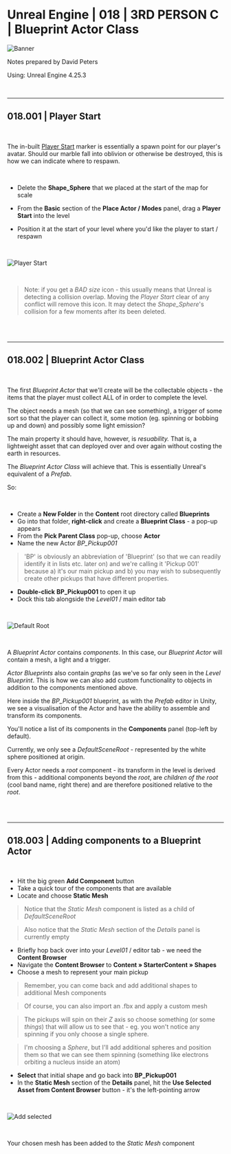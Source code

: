 # Unreal Engine | 018 | 3RD PERSON C | Blueprint Actor Class

![Banner](https://user-images.githubusercontent.com/36719180/93958681-1a422980-fdab-11ea-8c2b-e665e08294da.png)


Notes prepared by David Peters

Using: Unreal Engine 4.25.3 

<br>

---

## 018.001 | Player Start

<br>

The in-built [Player Start](https://docs.unrealengine.com/en-US/Engine/Actors/PlayerStart/index.html#:~:text=Guide%20to%20using%20Player%20Starts.&text=The%20ability%20to%20spawn%20a,the%20player%20will%20start%20from.) marker is essentially a spawn point for our player's avatar. Should our marble fall into oblivion or otherwise be destroyed, this is how we can indicate where to respawn.

<br>

- Delete the **Shape_Sphere** that we placed at the start of the map for scale 

- From the **Basic** section of the **Place Actor / Modes** panel, drag a **Player Start** into the level

- Position it at the start of your level where you'd like the player to start / respawn

<br>

![Player Start](https://user-images.githubusercontent.com/36719180/94376080-b934a000-0174-11eb-8673-027fed6bad35.png)

<br>

> Note: if you get a *BAD size* icon - this usually means that Unreal is detecting a collision overlap. Moving the *Player Start* clear of any conflict will remove this icon. It may detect the *Shape_Sphere*'s collision for a few moments after its been deleted.

<br><br>

---

## 018.002 | Blueprint Actor Class

<br>

The first *Blueprint Actor* that we'll create will be the collectable objects - the items that the player must collect ALL of in order to complete the level.

The object needs a mesh (so that we can see something), a trigger of some sort so that the player can collect it, some motion (eg. spinning or bobbing up and down) and possibly some light emission?

The main property it should have, however, is *resuability.* That is, a lightweight asset that can deployed over and over again without costing the earth in resources.

The *Blueprint Actor Class* will achieve that. This is essentially Unreal's equivalent of a *Prefab*.

So:

<br>

- Create a **New Folder** in the **Content** root directory called **Blueprints** 
- Go into that folder, **right-click** and create a **Blueprint Class** - a pop-up appears
- From the **Pick Parent Class** pop-up, choose **Actor**
- Name the new Actor *BP_Pickup001*
> 'BP' is obviously an abbreviation of 'Blueprint' (so that we can readily identify it in lists etc. later on) and we're calling it 'Pickup 001' because a) it's our main pickup and b) you may wish to subsequently create other pickups that have different properties.
- **Double-click** **BP_Pickup001** to open it up
- Dock this tab alongside the *Level01* / main editor tab

<br>

![Default Root](https://user-images.githubusercontent.com/36719180/94376680-8096c580-0178-11eb-80b3-45837e6870b1.png)

<br>

A *Blueprint Actor* contains *components*. In this case, our *Blueprint Actor* will contain a mesh, a light and a trigger.

*Actor Blueprints* also contain *graphs* (as we've so far only seen in the *Level Blueprint*. This is how we can also add custom functionality to objects in addition to the components mentioned above.

Here inside the *BP_Pickup001* blueprint, as with the *Prefab* editor in Unity, we see a visualisation of the Actor and have the ability to assemble and transform its components. 

You'll notice a list of its components in the **Components** panel (top-left by default).

Currently, we only see a *DefaultSceneRoot* - represented by the white sphere positioned at origin.

Every Actor needs a *root* component - its transform in the level is derived from this - additional components beyond the *root*, are *children of the root* (cool band name, right there) and are therefore positioned relative to the *root*.


<br><br>

---

## 018.003 | Adding components to a Blueprint Actor

<br>

- Hit the big green **Add Component** button
- Take a quick tour of the components that are available
- Locate and choose **Static Mesh**

> Notice that the *Static Mesh* component is listed as a child of *DefaultSceneRoot*

> Also notice that the *Static Mesh* section of the *Details* panel is currently empty

- Briefly hop back over into your *Level01* / editor tab - we need the **Content Browser**
- Navigate the **Content Browser** to **Content » StarterContent » Shapes**
- Choose a mesh to represent your main pickup 

> Remember, you can come back and add additional shapes to additional Mesh components

> Of course, you can also import an .fbx and apply a custom mesh

> The pickups will spin on their *Z* axis so choose something (or some *things*) that will allow us to see that - eg. you won't notice any spinning if you only choose a single sphere.

> I'm choosing a *Sphere*, but I'll add additional spheres and position them so that we can see them spinning (something like electrons orbiting a nucleus inside an atom)

- **Select** that initial shape and go back into **BP_Pickup001**
- In the **Static Mesh** section of the **Details** panel, hit the **Use Selected Asset from Content Browser** button - it's the left-pointing arrow

<br>

![Add selected](https://user-images.githubusercontent.com/36719180/94377088-264b3400-017b-11eb-8679-964ac69b75ec.png)

<br>

Your chosen mesh has been added to the *Static Mesh* component





